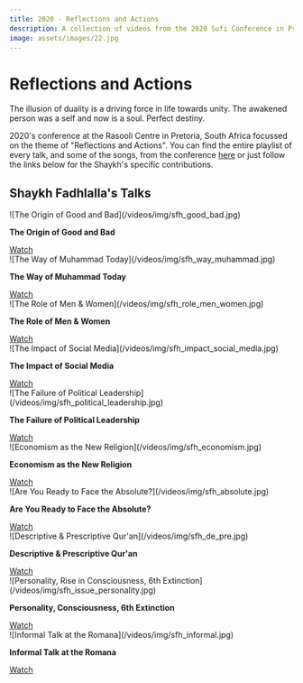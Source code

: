 ```yaml
---
title: 2020 - Reflections and Actions
description: A collection of videos from the 2020 Sufi Conference in Pretoria, South Africa
image: assets/images/22.jpg
---
```


# Reflections and Actions

<div class="callout6">
The illusion of duality is a driving force in life towards unity. The awakened person was a self and now is a soul. Perfect destiny.
</div>

2020's conference at the Rasooli Centre in Pretoria, South Africa focussed on the theme of "Reflections and Actions". You can find the entire playlist of every talk, and some of the songs, from the conference <a href="https://www.youtube.com/watch?v=Be9oJjKUQ2k&list=PLzFr0xRIkb3gZ8fH7Ru4Z0aCngiEgt4JJ" target="_blank">here</a> or just follow the links below for the Shaykh's specific contributions.

## Shaykh Fadhlalla's Talks

<div markdown="1" class="card video sidebar center gemoji center-content">

<div markdown="2" class="video-image">
![The Origin of Good and Bad](/videos/img/sfh_good_bad.jpg)
</div>

**The Origin of Good and Bad**

<div markdown="3" class="video-link">
<a target="_blank" href="https://www.youtube.com/watch?v=HkYFYz6cPds&list=PLzFr0xRIkb3gZ8fH7Ru4Z0aCngiEgt4JJ&index=17">Watch</a>
</div>

</div>

<div markdown="1" class="card video sidebar center gemoji center-content">

<div markdown="2" class="video-image">
![The Way of Muhammad Today](/videos/img/sfh_way_muhammad.jpg)
</div>

**The Way of Muhammad Today**

<div markdown="3" class="video-link">
<a target="_blank" href="https://www.youtube.com/watch?v=DMJWvJIsmL8&list=PLzFr0xRIkb3gZ8fH7Ru4Z0aCngiEgt4JJ&index=16">Watch</a>
</div>

</div>

<div markdown="1" class="card video sidebar center gemoji center-content">

<div markdown="2" class="video-image">
![The Role of Men & Women](/videos/img/sfh_role_men_women.jpg)
</div>

**The Role of Men & Women**

<div markdown="3" class="video-link">
<a target="_blank" href="https://www.youtube.com/watch?v=5dWxeKQdbZ0&list=PLzFr0xRIkb3gZ8fH7Ru4Z0aCngiEgt4JJ&index=15">Watch</a>
</div>

</div>

<div markdown="1" class="card video sidebar center gemoji center-content">

<div markdown="2" class="video-image">
![The Impact of Social Media](/videos/img/sfh_impact_social_media.jpg)
</div>

**The Impact of Social Media**

<div markdown="3" class="video-link">
<a target="_blank" href="https://www.youtube.com/watch?v=rIrEe-qU-zI&list=PLzFr0xRIkb3gZ8fH7Ru4Z0aCngiEgt4JJ&index=14">Watch</a>
</div>

</div>

<div markdown="1" class="card video sidebar center gemoji center-content">

<div markdown="2" class="video-image">
![The Failure of Political Leadership](/videos/img/sfh_political_leadership.jpg)
</div>

**The Failure of Political Leadership**

<div markdown="3" class="video-link">
<a target="_blank" href="https://www.youtube.com/watch?v=JskioL2nauM&list=PLzFr0xRIkb3gZ8fH7Ru4Z0aCngiEgt4JJ&index=13">Watch</a>
</div>

</div>

<div markdown="1" class="card video sidebar center gemoji center-content">

<div markdown="2" class="video-image">
![Economism as the New Religion](/videos/img/sfh_economism.jpg)
</div>

**Economism as the New Religion**

<div markdown="3" class="video-link">
<a target="_blank" href="https://www.youtube.com/watch?v=pH6T2sG-6JY&list=PLzFr0xRIkb3gZ8fH7Ru4Z0aCngiEgt4JJ&index=12">Watch</a>
</div>

</div>

<div markdown="1" class="card video sidebar center gemoji center-content">

<div markdown="2" class="video-image">
![Are You Ready to Face the Absolute?](/videos/img/sfh_absolute.jpg)
</div>

**Are You Ready to Face the Absolute?**

<div markdown="3" class="video-link">
<a target="_blank" href="https://www.youtube.com/watch?v=YrDrrh5Ol5Q&list=PLzFr0xRIkb3gZ8fH7Ru4Z0aCngiEgt4JJ&index=11">Watch</a>
</div>

</div>

<div markdown="1" class="card video sidebar center gemoji center-content">

<div markdown="2" class="video-image">
![Descriptive & Prescriptive Qur'an](/videos/img/sfh_de_pre.jpg)
</div>

**Descriptive & Prescriptive Qur'an**

<div markdown="3" class="video-link">
<a target="_blank" href="https://www.youtube.com/watch?v=OoZ-sCYrpbI&list=PLzFr0xRIkb3gZ8fH7Ru4Z0aCngiEgt4JJ&index=4">Watch</a>
</div>

</div>

<div markdown="1" class="card video sidebar center gemoji center-content">

<div markdown="2" class="video-image">
![Personality, Rise in Consciousness, 6th Extinction](/videos/img/sfh_issue_personality.jpg)
</div>

**Personality, Consciousness, 6th Extinction**

<div markdown="3" class="video-link">
<a target="_blank" href="https://www.youtube.com/watch?v=Be9oJjKUQ2k&list=PLzFr0xRIkb3gVfjRtai2-XBlvWVprgHqP&index=1">Watch</a>
</div>

</div>

<div markdown="1" class="card video sidebar center gemoji center-content">

<div markdown="2" class="video-image">
![Informal Talk at the Romana](/videos/img/sfh_informal.jpg)
</div>

**Informal Talk at the Romana**

<div markdown="3" class="video-link">
<a target="_blank" href="https://www.youtube.com/watch?v=SMjRQ4Rgr6M&list=PLzFr0xRIkb3gVfjRtai2-XBlvWVprgHqP&index=10">Watch</a>
</div>

</div>

